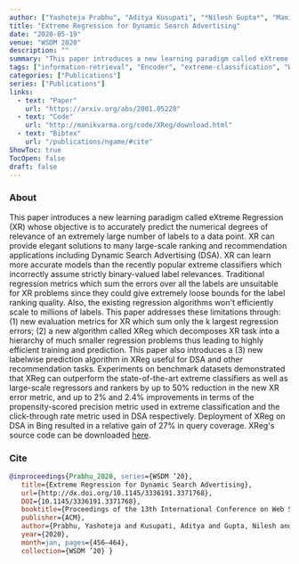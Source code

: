 ```yaml
---
author: ["Yashoteja Prabhu", "Aditya Kusupati", "*Nilesh Gupta*", "Manik Varma"]
title: "Extreme Regression for Dynamic Search Advertising"
date: "2020-05-19"
venue: "WSDM 2020"
description: ""
summary: "This paper introduces a new learning paradigm called eXtreme Regression (XR) whose objective is to accurately predict the numerical degrees of relevance of an extremely large number of labels to a data point. XR can provide elegant solutions to many large-scale ranking and recommendation applications including Dynamic Search Advertising (DSA)."
tags: ["information-retrieval", "Encoder", "extreme-classification", "WSDM"]
categories: ["Publications"]
series: ["Publications"]
links:
  - text: "Paper"
    url: "https://arxiv.org/abs/2001.05228"
  - text: "Code"
    url: "http://manikvarma.org/code/XReg/download.html"
  - text: "Bibtex"
    url: "/publications/ngame/#cite"
ShowToc: true
TocOpen: false
draft: false
---
```


### About
This paper introduces a new learning paradigm called eXtreme Regression (XR) whose objective is to accurately predict the numerical degrees of relevance of an extremely large number of labels to a data point. XR can provide elegant solutions to many large-scale ranking and recommendation applications including Dynamic Search Advertising (DSA). XR can learn more accurate models than the recently popular extreme classifiers which incorrectly assume strictly binary-valued label relevances. Traditional regression metrics which sum the errors over all the labels are unsuitable for XR problems since they could give extremely loose bounds for the label ranking quality. Also, the existing regression algorithms won't efficiently scale to millions of labels. This paper addresses these limitations through: (1) new evaluation metrics for XR which sum only the k largest regression errors; (2) a new algorithm called XReg which decomposes XR task into a hierarchy of much smaller regression problems thus leading to highly efficient training and prediction. This paper also introduces a (3) new labelwise prediction algorithm in XReg useful for DSA and other recommendation tasks. Experiments on benchmark datasets demonstrated that XReg can outperform the state-of-the-art extreme classifiers as well as large-scale regressors and rankers by up to 50% reduction in the new XR error metric, and up to 2% and 2.4% improvements in terms of the propensity-scored precision metric used in extreme classification and the click-through rate metric used in DSA respectively. Deployment of XReg on DSA in Bing resulted in a relative gain of 27% in query coverage. XReg's source code can be downloaded [here](http://manikvarma.org/code/XReg/download.html).

### Cite
```bib
@inproceedings{Prabhu_2020, series={WSDM ’20},
   title={Extreme Regression for Dynamic Search Advertising},
   url={http://dx.doi.org/10.1145/3336191.3371768},
   DOI={10.1145/3336191.3371768},
   booktitle={Proceedings of the 13th International Conference on Web Search and Data Mining},
   publisher={ACM},
   author={Prabhu, Yashoteja and Kusupati, Aditya and Gupta, Nilesh and Varma, Manik},
   year={2020},
   month=jan, pages={456–464},
   collection={WSDM ’20} }
```